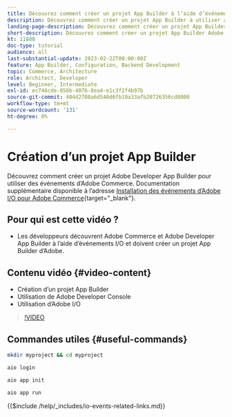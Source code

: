 ```yaml
---
title: Découvrez comment créer un projet App Builder à l’aide d’événements Commerce
description: Découvrez comment créer un projet App Builder à utiliser avec les événements Commerce
landing-page-description: Découvrez comment créer un projet App Builder Adobe pour utiliser les événements Adobe Commerce
short-description: Découvrez comment créer un projet App Builder Adobe pour utiliser les événements Adobe Commerce
kt: 11888
doc-type: tutorial
audience: all
last-substantial-update: 2023-02-22T00:00:00Z
feature: App Builder, Configuration, Backend Development
topic: Commerce, Architecture
role: Architect, Developer
level: Beginner, Intermediate
exl-id: ec746cde-856b-4076-8ea4-e1c3f2f4b97b
source-git-commit: 404d2708a6d540d6fb19a33afb20726356cd8000
workflow-type: tm+mt
source-wordcount: '131'
ht-degree: 0%

---
```


# Création d’un projet App Builder

Découvrez comment créer un projet Adobe Developer App Builder pour utiliser des événements d’Adobe Commerce. Documentation supplémentaire disponible à l’adresse [Installation des événements d’Adobe I/O pour Adobe Commerce](https://developer.adobe.com/commerce/events/get-started/installation/){target="_blank"}.

## Pour qui est cette vidéo ?

* Les développeurs découvrent Adobe Commerce et Adobe Developer App Builder à l’aide d’événements I/O et doivent créer un projet App Builder d’Adobe.

## Contenu vidéo {#video-content}

* Création d’un projet App Builder
* Utilisation de Adobe Developer Console
* Utilisation d’Adobe I/O

>[!VIDEO](https://video.tv.adobe.com/v/3419805?quality=12&learn=on&captions=fre_fr)

## Commandes utiles {#useful-commands}

```bash
mkdir myproject && cd myproject

aio login

aio app init

aio app run
```

{{$include /help/_includes/io-events-related-links.md}}
